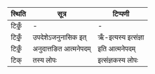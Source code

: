 | स्थिति | सूत्र | टिप्पणी |
| ----- | ------- | ------ |
| टिकृँ॒ | - | - |
| टिकृँ॒ | उपदेशेऽजनुनासिक इत् | ऋँ-इत्यस्य इत्संज्ञा |
| टिकृँ॒ | अनुदात्तङित आत्मनेपदम् | इति आत्मनेपदम् |
| टिक् | तस्य लोपः | इत्संज्ञकस्य लोपः |
